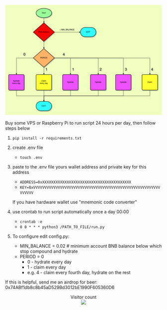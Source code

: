 ![alt text](https://github.com/faflik/Drip_Faucet_AutoHydrate/blob/main/Diagram.png)

Buy some VPS or Raspberry Pi to run script 24 hours per day, then follow steps below

1. `pip install -r requirements.txt`

2. create .env file 
    - `touch .env`

3. paste to the .env file yours wallet address and private key for this address
    - `ADDRESS=0xXXXXXXXXXXXXXXXXXXXXXXXXXXXXXXXXXXXXXXXX`
    - `KEY=0xVVVVVVVVVVVVVVVVVVVVVVVVVVVVVVVVVVVVVVVVVVVVVVVVVVVVVVVVVVVVVVV`

    If you have hardware wallet use "mnemonic code converter"
    
4. use crontab to run script automatically once a day 00:00
   - `crontab -e`
   - `0 0 * * * python3 /PATH_TO_FILE/run.py`

5. To configure edit config.py:
   - MIN_BALANCE = 0.02  # minimum account BNB balance below which stop compound and hydrate
   - PERIOD = 0         
        - 0 - hydrate every day
        - 1 - claim every day
        - e.g. 4 - claim every fourth day, hydrate on the rest

If this is helpful, send me an airdrop for beer:
 0x74ABf1db8c8b45aD529Bd3012bE1990F605360D6
 <p align="center"> 
  Visitor count<br>
  <img src="https://profile-counter.glitch.me/faucet/count.svg" />
</p>

